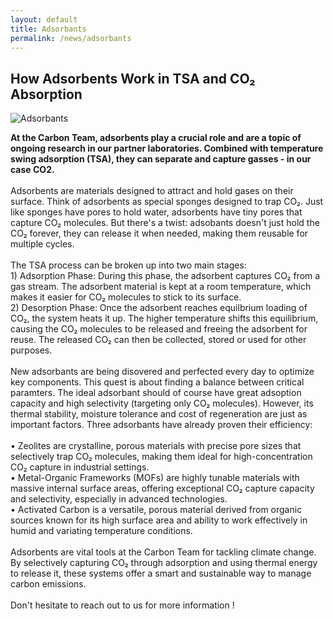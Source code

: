 ```yaml
---
layout: default
title: Adsorbants
permalink: /news/adsorbants
---
```


<section id="article">
    <h1>How Adsorbents Work in TSA and CO₂ Absorption</h1>
    <img src="{{ '/assets/images/ads.jpg' | relative_url }}" alt="Adsorbants" class="solo-image">
    <p class="article-text"> <strong>At the Carbon Team, adsorbents play a crucial role and are a topic of ongoing research in our partner laboratories. Combined with temperature swing adsorption (TSA), they can separate and capture gasses - in our case CO2.</strong>
    <br><br>Adsorbents are materials designed to attract and hold gases on their surface. Think of adsorbents as special sponges designed to trap CO₂. Just like sponges have pores to hold water, adsorbents have tiny pores that capture CO₂ molecules. But there's a twist: adsobants doesn't just hold the CO₂ forever, they can release it when needed, making them reusable for multiple cycles.
    <br><br>The TSA process can be broken up into two main stages:
    <br>1) Adsorption Phase: During this phase, the adsorbent captures CO₂ from a gas stream. The adsorbent material is kept at a room temperature, which makes it easier for CO₂ molecules to stick to its surface.
    <br>2) Desorption Phase: Once the adsorbent reaches equilbrium loading of CO₂, the system heats it up. The higher temperature shifts this equilibrium, causing the CO₂ molecules to be released and freeing the adsorbent for reuse. The released CO₂ can then be collected, stored or used for other purposes.
    <br><br>New adsorbants are being disovered and perfected every day to optimize key components. This quest is about finding a balance between critical paramters. The ideal adsorbant should of course have great adsoption capacity and high selectivity (targeting only CO₂ molecules). However, its thermal stability, moisture tolerance and cost of regeneration are just as important factors. Three adsorbants have already proven their efficiency:
    <br><br>• Zeolites are crystalline, porous materials with precise pore sizes that selectively trap CO₂ molecules, making them ideal for high-concentration CO₂ capture in industrial settings.
    <br>• Metal-Organic Frameworks (MOFs) are highly tunable materials with massive internal surface areas, offering exceptional CO₂ capture capacity and selectivity, especially in advanced technologies.
    <br>• Activated Carbon is a versatile, porous material derived from organic sources known for its high surface area and ability to work effectively in humid and variating temperature conditions.
    <br><br>Adsorbents are vital tools at the Carbon Team for tackling climate change. By selectively capturing CO₂ through adsorption and using thermal energy to release it, these systems offer a smart and sustainable way to manage carbon emissions.
    <br><br>Don't hesitate to reach out to us for more information ! </p>
</section>